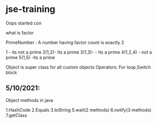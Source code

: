 # jse-training
Oops started
con


what is factor

PrimeNumber : A number having factor count is  exactly 2

1 - its not a prime
2(1,2)- Its a prime
3(1,3)- - Its a prime
4(1,2,4) - not a prime
5(1,5) -its a prime

Object is super class for all custom objects
Operators:
For loop,Switch block

5/10/2021:
-------------------
Object methods in java

1.HashCode
2.Equals
3.toString
5.wait(2 methods)
6.notify(3 methods)
7.getClass
